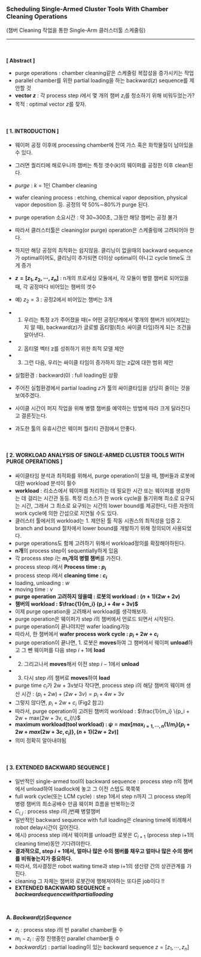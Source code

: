 ### **Scheduling Single-Armed Cluster Tools With Chamber Cleaning Operations**
(챔버 Cleaning 작업을 통한 Single-Arm 클러스터툴 스케줄링)
___

<br><br>
**[ Abstract ]**
- purge operations : chamber cleaning같은 스케줄링 복잡성을 증가시키는 작업
- parallel chamber를 위한 partial loading을 하는 backward($z$) sequence를 제안할 것
- **vector $z$** : 각 process step $i$에서 몇 개의 챔버 $z_i$를 청소하기 위해 비워두었는가?
- 목적 : optimal vector $z$를 찾자.
<br><br><br>

#### **[ 1. INTRODUCTION ]**
- 웨이퍼 공정 이후에 processing chamber에 잔여 가스 혹은 화학물질이 남아있을 수 있다.
- 그러면 퀄리티에 해로우니까 챔버는 특정 갯수($k$)의 웨이퍼를 공정한 이후 clean된다.
- $purge$ : $k$ = 1인 Chamber cleaning
- wafer cleaning process : etching, chemical vapor deposition, physical vapor deposition 등. 공정의 약 50%∼80%가 purge 된다.
- purge operation 소요시간 : 약 30~300초, 그동안 해당 챔버는 공정 불가
- 따라서 클러스터툴은 cleaning(or purge) operation은 스케줄링에 고려되어야 한다.
- 하지만 해당 공정의 최적화는 쉽지않음. 클리닝이 없을때의 backward sequence가 optimal이어도, 클리닝이 추가되면 더이상 optimal이 아니고 cycle time도 크게 증가
- **$z = [z_1, z_2, \cdots, z_n]$** : n개의 프로세싱 모듈에서, 각 모듈이 병렬 챔버로 되어있을때, 각 공정마다 비어있는 챔버의 갯수
- 예) $z_2 = 3$ : 공정2에서 비어있는 챔버는 3개
- 1. 우리는 특정 z가 주어졌을 때(= 어떤 공정단계에서 몇개의 챔버가 비어져있는지 알 때), backward(z)가 글로벌 옵티멀(최소 싸이클 타임)하게 되는 조건을 알아낸다.
- 2. 옵티멀 벡터 z를 성취하기 위한 최적 모델 제안
- 3. 그런 다음, 우리는 싸이클 타임이 증가하지 않는 z값에 대한 범위 제안

- 실험환경 : backward($0$) : full loading된 상황
- 주어진 실험환경에서 partial loading $z$가 툴의 싸이클타임을 상당히 줄이는 것을 보여주겠다.
- 사이클 시간이 퍼지 작업을 위해 병렬 챔버를 예약하는 방법에 따라 크게 달라진다고 결론짓는다.
- 과도한 툴의 유휴시간은 웨이퍼 퀄리티 관점에서 안좋다.
<br><br><br>

#### **[ 2. WORKLOAD ANALYSIS OF SINGLE-ARMED CLUSTER TOOLS WITH PURGE OPERATIONS ]**

- 싸이클타임 분석과 최적화를 위해서, purge operation이 있을 때, 챔버들과 로봇에 대한 workload 분석이 필수
- **workload** : 리소스에서 웨이퍼를 처리하는 데 필요한 시간 또는 웨이퍼를 생성하는 데 걸리는 시간관 동등. 특정 리소스가 한 work cycle을 돌기위해 최소로 요구되는 시간, 그래서 그 최소로 요구되는 시간의 lower bound를 제공한다, 다른 자원의 work cycle에 의한 간섭으로 지연될 수도 있다.
- 클러스터 툴에서의 workload는 1. 제안된 툴 작동 시퀀스의 최적성을 입증 2. branch and bound 절차에서 lower bound를 개발하기 위해 정의되어 사용되었다.
- purge operations도 함께 고려하기 위해서 workload정의를 확장해야하된다.
- **n개**의 process step이 sequentially하게 있음
- 각 process step $i$는 **$m_i$개의 병렬 챔버**를 가진다.
- process steop $i$에서 **Process time : $p_i$**
- process steop $i$에서 **cleaning time : $c_i$**
- loading, unloading : $w$
- moving time : $v$
- **purge operation 고려하지 않을떄 : 로봇의 workload : $(n+1)(2w+2v)$**
- **챔버의 workload : $\frac{1}{m_i} (p_i + 4w + 3v)$**
- 이제 purge operation을 고려해서 workload를 생각해보자.
- purge operation은 웨이퍼가 step $i$의 챔버에서 언로드 되면서 시작된다.
- purge operation이 끝나야지만 wafer loading가능
- 따라서, 한 챔버에서 **wafer process work cycle : $p_i + 2w + c_i$**
- purge operation이 끝나면, 1. 로봇은 **moves**하여 그 챔버에서 웨이퍼 **unload**하고 그 뺀 웨이퍼를 다음 step $i + 1$에 **load**
- 2. 그리고나서 **moves**해서 이전 step $i-1$에서 **unload**
- 3. 다시 step $i$의 챔버로 **moves**하여 **load**
- purge time $c_i$가 2w + 3v보다 작다면, process step i의 해당 챔버의 웨이퍼 생산 시간 : $(p_i + 2w) + (2w + 3v) = p_i + 4w + 3v$
- 그렇지 않다면, $p_i + 2w + c_i$ (Fig2 참고)
- 따라서, purge operation이 고려된 챔버의 workload : $\frac{1}{m_i} \{p_i + 2w + max(2w + 3v, c_i)\}$
- **maximum workload(tool workload) : $\psi \equiv max[max_{i=1, \cdots, n} (1 / m_i) \{p_i + 2w + max(2w + 3c, c_i)\}, (n+1)(2w+2v)]$**
- 의미 정확히 알아내야됨
<br><br><br>

#### **[ 3. EXTENDED BACKWARD SEQUENCE ]**
- 일반적인 single-armed tool의 backward sequence : process step n의 챔버에서 unload하여 loadlock에 놓고 그 이전 스텝도 쭉쭉쭉
- full work cycle(또는 LCM cycle) : step 1에서 step n까지 그 process step의 병령 챔버의 최소공배수 만큼 웨이퍼 흐름을 반복하는것
- $C_{i, j}$ : process step $i$의 $j$번째 병렬챔버
- 일반적인 backward sequence with full loading은 cleaning time에 비례해서 robot delay시간이 길어진다.
- 예시) process step i에서 웨이퍼를 unload한 로봇은 $C_{i+1}$ (process step i+1의 cleaning time)동안 기다려야한다.
- **결과적으로, step $i+1$에서, 얼마나 많은 수의 챔버를 채우고 얼마나 많은 수의 챔버를 비워놓는지가 중요하다.** 
- 따라서, 의사결정은 robot waiting time과 step i+1의 생산량 간의 상관관계를 가진다.
- cleaning 그 자체는 챔버와 로봇간에 행해져야하는 또다른 job이다 !!
- **EXTENDED BACKWARD SEQUENCE = $backward sequence with partial loading$**

<br>

**A. $Backward(z) Sequence$**
- $z_i$ : process step $i$의 빈 parallel chamber들 수
- $m_i - z_i$ : 공정 진행중인 parallel chamber들 수
- $backward(z)$ : partial loading이 있는 backward sequence $z = [z_1, \cdots, z_n]$

